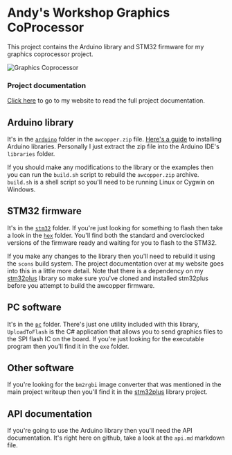 # Andy's Workshop Graphics CoProcessor

This project contains the Arduino library and STM32 firmware for my graphics coprocessor project.

![Graphics Coprocessor](http://i0.wp.com/andybrown.me.uk/wk/wp-content/images/awcopper/test_image_small.jpg)

### Project documentation
[Click here](http://andybrown.me.uk/wk/2015/02/02/awcopper) to go to my website to read the full project documentation.

## Arduino library

It's in the [`arduino`](https://github.com/andysworkshop/awcopper/tree/master/arduino) folder in the `awcopper.zip` file. [Here's a guide](http://arduino.cc/en/Guide/Libraries) to installing Arduino libraries. Personally I just extract the zip file into the Arduino IDE's `libraries` folder.

If you should make any modifications to the library or the examples then you can run the `build.sh` script to rebuild the `awcopper.zip` archive. `build.sh` is a shell script so you'll need to be running Linux or Cygwin on Windows.

## STM32 firmware

It's in the [`stm32`](https://github.com/andysworkshop/awcopper/tree/master/stm32) folder. If you're just looking for something to flash then take a look in the [`hex`](https://github.com/andysworkshop/awcopper/tree/master/stm32/hex) folder. You'll find both the standard and overclocked versions of the firmware ready and waiting for you to flash to the STM32.

If you make any changes to the library then you'll need to rebuild it using the `scons` build system. The project documentation over at my website goes into this in a little more detail. Note that there is a dependency on my [stm32plus](https://github.com/andysworkshop/stm32plus) library so make sure you've cloned and installed stm32plus before you attempt to build the awcopper firmware.

## PC software

It's in the [`pc`](https://github.com/andysworkshop/awcopper/tree/master/pc) folder. There's just one utility included with this library, `UploadToFlash` is the C# application that allows you to send graphics files to the SPI flash IC on the board. If you're just looking for the executable program then you'll find it in the `exe` folder.

## Other software

If you're looking for the `bm2rgbi` image converter that was mentioned in the main project writeup then you'll find it in the [stm32plus](https://github.com/andysworkshop/stm32plus) library project.

## API documentation

If you're going to use the Arduino library then you'll need the API documentation. It's right here on github, take a look at the `api.md` markdown file.
